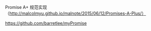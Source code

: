 Promise A+ 规范实现（http://malcolmyu.github.io/malnote/2015/06/12/Promises-A-Plus/）

https://github.com/barretlee/myPromise
